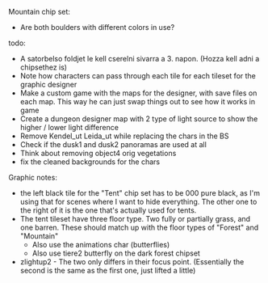 Mountain chip set:
- Are both boulders with different colors in use?

todo:
- A satorbelso foldjet le kell cserelni sivarra a 3. napon. (Hozza kell adni a chipsethez is)
- Note how characters can pass through each tile for each tileset for the graphic designer
- Make a custom game with the maps for the designer, with save files on each map. This way he can just swap things out to see how it works in game
- Create a dungeon designer map with 2 type of light source to show the higher / lower light difference
- Remove Kendel_ut Leida_ut while replacing the chars in the BS 
- Check if the dusk1 and dusk2 panoramas are used at all
- Think about removing object4 orig vegetations
- fix the cleaned backgrounds for the chars

Graphic notes:
- the left black tile for the "Tent" chip set has to be 000 pure black, as I'm using that for scenes where I want to hide everything. The other one to the right of it is the one that's actually used for tents.
- The tent tileset have three floor type. Two fully or partially grass, and one barren. These should match up with the floor types of "Forest" and "Mountain"
    - Also use the animations char (butterflies)
    - Also use tiere2 butterfly on the dark forest chipset
- zlightup2 - The two only differs in their focus point. (Essentially the second is the same as the first one, just lifted a little)